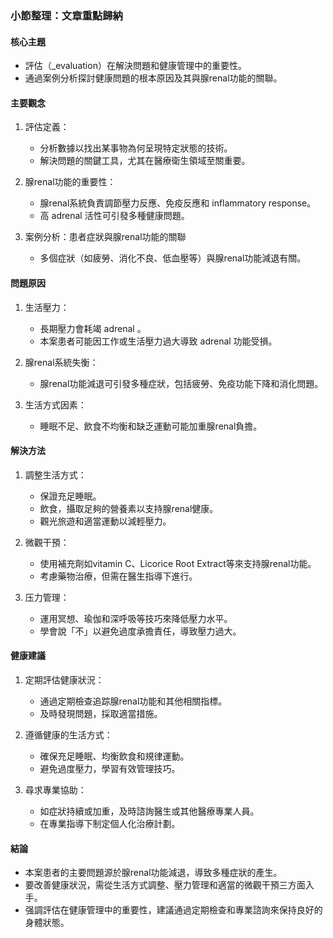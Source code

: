 ### 小節整理：文章重點歸納

#### 核心主題
- 評估（_evaluation）在解決問題和健康管理中的重要性。
- 通過案例分析探討健康問題的根本原因及其與腺renal功能的關聯。

#### 主要觀念
1. 評估定義：
   - 分析數據以找出某事物為何呈現特定狀態的技術。
   - 解決問題的關鍵工具，尤其在醫療衛生領域至關重要。

2. 腺renal功能的重要性：
   - 腺renal系統負責調節壓力反應、免疫反應和 inflammatory response。
   - 高 adrenal 活性可引發多種健康問題。

3. 案例分析：患者症狀與腺renal功能的關聯
   - 多個症狀（如疲勞、消化不良、低血壓等）與腺renal功能減退有關。

#### 問題原因
1. 生活壓力：
   - 長期壓力會耗竭 adrenal 。
   - 本案患者可能因工作或生活壓力過大導致 adrenal 功能受損。

2. 腺renal系統失衡：
   - 腺renal功能減退可引發多種症狀，包括疲勞、免疫功能下降和消化問題。

3. 生活方式因素：
   - 睡眠不足、飲食不均衡和缺乏運動可能加重腺renal負擔。

#### 解決方法
1. 調整生活方式：
   - 保證充足睡眠。
   - 飲食，攝取足夠的營養素以支持腺renal健康。
   - 觀光旅遊和適當運動以減輕壓力。

2. 微觀干預：
   - 使用補充劑如vitamin C、Licorice Root Extract等來支持腺renal功能。
   - 考慮藥物治療，但需在醫生指導下進行。

3. 压力管理：
   - 運用冥想、瑜伽和深呼吸等技巧來降低壓力水平。
   - 學會說「不」以避免過度承擔責任，導致壓力過大。

#### 健康建議
1. 定期評估健康狀況：
   - 通過定期檢查追踪腺renal功能和其他相關指標。
   - 及時發現問題，採取適當措施。

2. 遵循健康的生活方式：
   - 確保充足睡眠、均衡飲食和規律運動。
   - 避免過度壓力，學習有效管理技巧。

3. 尋求專業協助：
   - 如症狀持續或加重，及時諮詢醫生或其他醫療專業人員。
   - 在專業指導下制定個人化治療計劃。

#### 結論
- 本案患者的主要問題源於腺renal功能減退，導致多種症狀的產生。
- 要改善健康狀況，需從生活方式調整、壓力管理和適當的微觀干預三方面入手。
- 强調評估在健康管理中的重要性，建議通過定期檢查和專業諮詢來保持良好的身體狀態。